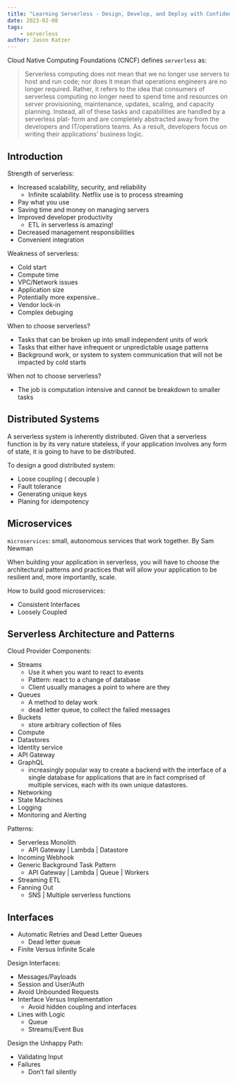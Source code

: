 ```yaml
---
title: "Learning Serverless - Design, Develop, and Deploy with Confidence"
date: 2023-02-08
tags: 
    - serverless
author: Jason Katzer
---
```


Cloud Native Computing Foundations (CNCF) defines `serverless` as:

> Serverless computing does not mean that we no longer use servers to host and
> run code; nor does it mean that operations engineers are no longer required.
> Rather, it refers to the idea that consumers of serverless computing no longer
> need to spend time and resources on server provisioning, maintenance, updates,
> scaling, and capacity planning. Instead, all of these tasks and capabilities
> are handled by a serverless plat‐ form and are completely abstracted away from
> the developers and IT/operations teams. As a result, developers focus on
> writing their applications’ business logic.

## Introduction

Strength of serverless:

- Increased scalability, security, and reliability
    - Infinite scalability. Netflix use is to process streaming
- Pay what you use
- Saving time and money on managing servers
- Improved developer productivity
    - ETL in serverless is amazing!
- Decreased management responsibilities
- Convenient integration

Weakness of serverless:

- Cold start
- Compute time
- VPC/Network issues
- Application size
- Potentially more expensive..
- Vendor lock-in
- Complex debuging

When to choose serverless?

- Tasks that can be broken up into small independent units of work
- Tasks that either have infrequent or unpredictable usage patterns
- Background work, or system to system communication that will not be impacted by cold starts

When not to choose serverless?

- The job is computation intensive and cannot be breakdown to smaller tasks

## Distributed Systems

A serverless system is inherently distributed. 
Given that a serverless function is by its very nature stateless, if your application involves any form of state, it is going to have to be distributed.

To design a good distributed system:

- Loose coupling ( decouple )
- Fault tolerance
- Generating unique keys
- Planing for idempotency

## Microservices

`microservices`: small, autonomous services that work together. By Sam Newman

When building your application in serverless, you will have to choose the
architectural patterns and practices that will allow your application to be
resilient and, more importantly, scale. 

How to build good microservices:

- Consistent Interfaces
- Loosely Coupled

## Serverless Architecture and Patterns

Cloud Provider Components:

- Streams
    - Use it when you want to react to events
    - Pattern: react to a change of database
    - Client usually manages a point to where are they
- Queues
    - A method to delay work
    - dead letter queue, to collect the failed messages
- Buckets
    - store arbitrary collection of files
- Compute
- Datastores
- Identity service
- API Gateway
- GraphQL
    - increasingly popular way to create a backend with the interface of a single database for applications that are in fact comprised of multiple services, each with its own unique datastores. 
- Networking
- State Machines
- Logging
- Monitoring and Alerting

Patterns:

- Serverless Monolith
    - API Gateway | Lambda | Datastore
- Incoming Webhook
- Generic Background Task Pattern
    - API Gateway | Lambda | Queue | Workers
- Streaming ETL
- Fanning Out
    - SNS | Multiple serverless functions

## Interfaces

- Automatic Retries and Dead Letter Queues
    - Dead letter queue
- Finite Versus Infinite Scale

Design Interfaces:

- Messages/Payloads
- Session and User/Auth
- Avoid Unbounded Requests
- Interface Versus Implementation
    - Avoid hidden coupling and interfaces
- Lines with Logic
    - Queue
    - Streams/Event Bus

Design the Unhappy Path:

- Validating Input
- Failures
   - Don’t fail silently 